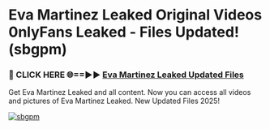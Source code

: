 # Eva Martinez Leaked Original Videos 0nlyFans Leaked - Files Updated! (sbgpm)

<h3>🔴 CLICK HERE 🌐==►► <a href="https://tinyurl.com/2wckxsce" rel="nofollow">Eva Martinez Leaked Updated Files</a></h3>

Get Eva Martinez Leaked and all content. Now you can access all videos and pictures of Eva Martinez Leaked. New Updated Files 2025!

[![sbgpm](https://i.imgur.com/AFduVYN.gif)](https://tinyurl.com/2wckxsce)
